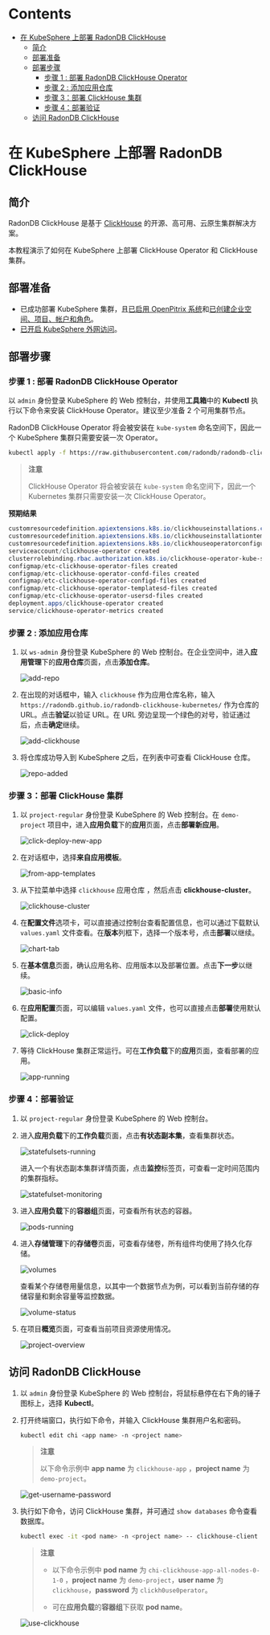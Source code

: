 Contents
=================

- [在 KubeSphere 上部署 RadonDB ClickHouse](#在-kubesphere-上部署-radondb-clickhouse)
  - [简介](#简介)
  - [部署准备](#部署准备)
  - [部署步骤](#部署步骤)
    - [步骤 1 : 部署 RadonDB ClickHouse Operator](#步骤-1--部署-radondb-clickhouse-operator)
    - [步骤 2 : 添加应用仓库](#步骤-2--添加应用仓库)
    - [步骤 3：部署 ClickHouse 集群](#步骤-3部署-clickhouse-集群)
    - [步骤 4：部署验证](#步骤-4部署验证)
  - [访问 RadonDB ClickHouse](#访问-radondb-clickhouse)

# 在 KubeSphere 上部署 RadonDB ClickHouse

## 简介

RadonDB ClickHouse 是基于 [ClickHouse](https://clickhouse.tech/) 的开源、高可用、云原生集群解决方案。

本教程演示了如何在 KubeSphere 上部署 ClickHouse Operator 和 ClickHouse 集群。

## 部署准备

- 已成功部署 KubeSphere 集群，且[已启用 OpenPitrix 系统](https://kubesphere.io/zh/docs/pluggable-components/app-store/)和[已创建企业空间、项目、帐户和角色](https://kubesphere.io/zh/docs/quick-start/create-workspace-and-project/)。
- [已开启 KubeSphere 外网访问](https://kubesphere.io/zh/docs/project-administration/project-gateway/)。

## 部署步骤

### 步骤 1 : 部署 RadonDB ClickHouse Operator

以 `admin` 身份登录 KubeSphere 的 Web 控制台，并使用**工具箱**中的 **Kubectl** 执行以下命令来安装 ClickHouse Operator。建议至少准备 2 个可用集群节点。

RadonDB ClickHouse Operator 将会被安装在 `kube-system` 命名空间下，因此一个 KubeSphere 集群只需要安装一次 Operator。

```bash
kubectl apply -f https://raw.githubusercontent.com/radondb/radondb-clickhouse-kubernetes/main/clickhouse-operator-install.yml
```

> **注意**
> 
> ClickHouse Operator 将会被安装在 `kube-system` 命名空间下，因此一个 Kubernetes 集群只需要安装一次 ClickHouse Operator。

**预期结果**

```powershell
customresourcedefinition.apiextensions.k8s.io/clickhouseinstallations.clickhouse.altinity.com configured
customresourcedefinition.apiextensions.k8s.io/clickhouseinstallationtemplates.clickhouse.altinity.com created
customresourcedefinition.apiextensions.k8s.io/clickhouseoperatorconfigurations.clickhouse.altinity.com created
serviceaccount/clickhouse-operator created
clusterrolebinding.rbac.authorization.k8s.io/clickhouse-operator-kube-system created
configmap/etc-clickhouse-operator-files created
configmap/etc-clickhouse-operator-confd-files created
configmap/etc-clickhouse-operator-configd-files created
configmap/etc-clickhouse-operator-templatesd-files created
configmap/etc-clickhouse-operator-usersd-files created
deployment.apps/clickhouse-operator created
service/clickhouse-operator-metrics created
```

### 步骤 2 : 添加应用仓库

1. 以 `ws-admin` 身份登录 KubeSphere 的 Web 控制台。在企业空间中，进入**应用管理**下的**应用仓库**页面，点击**添加仓库**。

   ![add-repo](_images/add-repo.png)

2. 在出现的对话框中，输入 `clickhouse` 作为应用仓库名称，输入 `https://radondb.github.io/radondb-clickhouse-kubernetes/` 作为仓库的 URL。点击**验证**以验证 URL。在 URL 旁边呈现一个绿色的对号，验证通过后，点击**确定**继续。

   ![add-clickhouse](_images/add-clickhouse.png)

3. 将仓库成功导入到 KubeSphere 之后，在列表中可查看 ClickHouse 仓库。

   ![repo-added](_images/repo-added.png)

### 步骤 3：部署 ClickHouse 集群

1. 以 `project-regular` 身份登录 KubeSphere 的 Web 控制台。在 `demo-project` 项目中，进入**应用负载**下的**应用**页面，点击**部署新应用**。

   ![click-deploy-new-app](_images/click-deploy-new-app.png)

2. 在对话框中，选择**来自应用模板**。

   ![from-app-templates](_images/from-app-templates.png)

3. 从下拉菜单中选择 `clickhouse` 应用仓库 ，然后点击 **clickhouse-cluster**。

   ![clickhouse-cluster](_images/clickhouse-cluster.png)

4. 在**配置文件**选项卡，可以直接通过控制台查看配置信息，也可以通过下载默认 `values.yaml` 文件查看。在**版本**列框下，选择一个版本号，点击**部署**以继续。
   
   ![chart-tab](_images/chart-tab.png)

5. 在**基本信息**页面，确认应用名称、应用版本以及部署位置。点击**下一步**以继续。

   ![basic-info](_images/basic-info.png)

6. 在**应用配置**页面，可以编辑 `values.yaml` 文件，也可以直接点击**部署**使用默认配置。

   ![click-deploy](_images/click-deploy.png)

7. 等待 ClickHouse 集群正常运行。可在**工作负载**下的**应用**页面，查看部署的应用。

   ![app-running](_images/app-running.png)

### 步骤 4：部署验证

1. 以 `project-regular` 身份登录 KubeSphere 的 Web 控制台。

2. 进入**应用负载**下的**工作负载**页面，点击**有状态副本集**，查看集群状态。

   ![statefulsets-running](_images/statefulsets-running.png)

   进入一个有状态副本集群详情页面，点击**监控**标签页，可查看一定时间范围内的集群指标。

   ![statefulset-monitoring](_images/statefulset-monitoring.png)

3. 进入**应用负载**下的**容器组**页面，可查看所有状态的容器。

   ![pods-running](_images/pods-running.png)

4. 进入**存储管理**下的**存储卷**页面，可查看存储卷，所有组件均使用了持久化存储。

   ![volumes](_images/volumes.png)

   查看某个存储卷用量信息，以其中一个数据节点为例，可以看到当前存储的存储容量和剩余容量等监控数据。

   ![volume-status](_images/volume-status.png)

5. 在项目**概览**页面，可查看当前项目资源使用情况。

   ![project-overview](_images/project-overview.png)

## 访问 RadonDB ClickHouse

1. 以 `admin` 身份登录 KubeSphere 的 Web 控制台，将鼠标悬停在右下角的锤子图标上，选择 **Kubectl**。

2. 打开终端窗口，执行如下命令，并输入 ClickHouse 集群用户名和密码。

   ```bash
   kubectl edit chi <app name> -n <project name>
   ```
   > **注意**
   >
   > 以下命令示例中 **app name** 为 `clickhouse-app` ，**project name** 为 `demo-project`。

   ![get-username-password](_images/get-username-password.png)

3. 执行如下命令，访问 ClickHouse 集群，并可通过 `show databases` 命令查看数据库。

   ```bash
   kubectl exec -it <pod name> -n <project name> -- clickhouse-client --user=<user name> --password=<user password>
   ```

   > **注意**
   >
   > - 以下命令示例中 **pod name** 为 `chi-clickhouse-app-all-nodes-0-1-0` ，**project name** 为 `demo-project`，**user name** 为 `clickhouse`，**password** 为  `clickh0use0perator`。
   >
   > - 可在**应用负载**的**容器组**下获取 **pod name**。

   ![use-clickhouse](_images/use-clickhouse.png)

